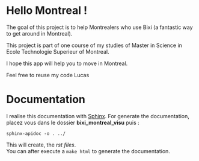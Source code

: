 # Hello Montreal ! 
The goal of this project is to help Montrealers who use Bixi (a fantastic way to get around in Montreal). 

This project is part of one course of my studies of Master in Science in Ecole Technologie Superieur of Montreal.

I hope this app will help you to move in Montreal.

Feel free to reuse my code
Lucas


# Documentation
I realise this documentation with [Sphinx](https://www.sphinx-doc.org/en/master/). 
For generate the documentation, placez vous dans le dossier **bixi_montreal_visu** puis : 
```
sphinx-apidoc -o . ../  
```
This will create, the *rst files*.  
You can after execute a `make html` to generate the documentation. 




